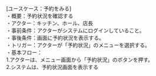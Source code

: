 [ユースケース：予約をみる]  
・概要：予約状況を確認する  
・アクター：キッチン、ホール、店長  
・事前条件：アクターがシステムにログインしていること。  
・事後条件：画面に予約状況を表示する。  
・トリガー：アクターが「予約状況」のメニューを選択する。  
・基本フロー：  
  1.アクターは、メニュー画面から「予約状況」のボタンを押す。  
  2.システムは、予約状況画面を表示する  

